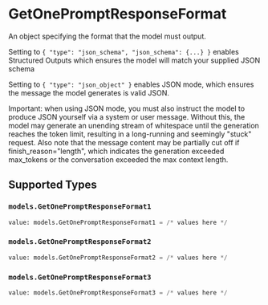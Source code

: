 # GetOnePromptResponseFormat

An object specifying the format that the model must output. 

 Setting to `{ "type": "json_schema", "json_schema": {...} }` enables Structured Outputs which ensures the model will match your supplied JSON schema 

 Setting to `{ "type": "json_object" }` enables JSON mode, which ensures the message the model generates is valid JSON.

Important: when using JSON mode, you must also instruct the model to produce JSON yourself via a system or user message. Without this, the model may generate an unending stream of whitespace until the generation reaches the token limit, resulting in a long-running and seemingly "stuck" request. Also note that the message content may be partially cut off if finish_reason="length", which indicates the generation exceeded max_tokens or the conversation exceeded the max context length.


## Supported Types

### `models.GetOnePromptResponseFormat1`

```python
value: models.GetOnePromptResponseFormat1 = /* values here */
```

### `models.GetOnePromptResponseFormat2`

```python
value: models.GetOnePromptResponseFormat2 = /* values here */
```

### `models.GetOnePromptResponseFormat3`

```python
value: models.GetOnePromptResponseFormat3 = /* values here */
```

